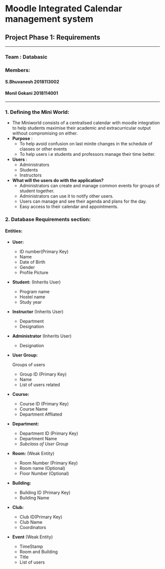 # Moodle Integrated Calendar management system
## Project Phase 1: Requirements
 
---
### Team : Databasic
### Members: 
#### S.Bhuvanesh 2018113002
#### Monil Gokani 2018114001

---

### 1. Defining the Mini World:

+ The Miniworld consists of a centralised calendar with moodle integration to help students maximise their academic and extracurricular output without compromising on either.
+ **Purpose**    : 
  + To help avoid confusion on last minite changes in the schedule of classes or other events
  + To help users i.e students and professors manage their time better.
+ **Users** :
  + Administrators
  + Students 
  + Instructors
+ **What will the users do with the application?**
  + Administrators can create and manage common events for groups of student together.
  + Administrators can use it to notify other users.
  + Users can manage and see their agenda and plans for the day.
  + Easy access to their calendar and appointments.
  

###   2. Database Requirements section:

#### Entities:

+   **User:**
    +   ID number(Primary Key)
    +   Name
    +   Date of Birth
    +   Gender
    +   Profile Picture

+ **Student:** (Inherits User)
  + Program name 
  + Hostel name
  + Study year

+ **Instructor** (Inherits User)
  + Department
  + Designation

+ **Administrator** (Inherits User)
  + Designation
    
+   **User Group:**
    
    Groups of users
    +   Group ID (Primary Key)
    +   Name
    +   List of users related

+   **Course:**

    + Course ID (Primary Key)
    + Course Name
    + Department Affliated
  
+   **Department:**

    + Department ID (Primary Key)
    + Department Name
    + *Subclass of User Group*

+   **Room:** (Weak Entity)
    +   Room Number (Primary Key)
    +   Room name (Optional)
    +   Floor Number (Optional)
  
+   **Building:**
    +   Building ID (Primary Key)
    +   Building Name
  
+   **Club:**
    +   Club ID(Primary Key)
    +   Club Name
    +   Coordinators
    
+   **Event** (Weak Entity)
    +   TimeStamp
    +   Room and Building
    +   Title
    + List of users

